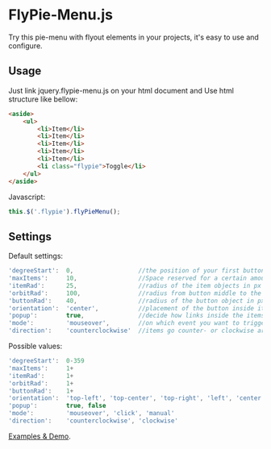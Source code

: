 FlyPie-Menu.js
==============
Try this pie-menu with flyout elements in your projects, it's easy to use and configure.

Usage
-----
Just link jquery.flypie-menu.js on your html document and Use html structure like bellow:

```html
<aside>
	<ul>
		<li>Item</li>
		<li>Item</li>
		<li>Item</li>
		<li>Item</li>
		<li>Item</li>
		<li class="flypie">Toggle</li>
	</ul> 
</aside>
```

Javascript:

```js
this.$('.flypie').flyPieMenu();
```

Settings
--------

Default settings:

```js
'degreeStart':	0,					//the position of your first button in degree
'maxItems':		10,					//Space reserved for a certain amount of Items
'itemRad':		25,					//radius of the item objects in px
'orbitRad':		100,				//radius from button middle to the items in px
'buttonRad':	40,					//radius of the button object in px
'orientation':	'center',			//placement of the button inside its box.
'popup':		true,				//decide how links inside the items should be opened
'mode':			'mouseover',		//on which event you want to trigger FlyPie-Menu
'direction':	'counterclockwise'	//items go counter- or clockwise around the button
```

Possible values:

```js
'degreeStart':	0-359 
'maxItems':		1+ 
'itemRad':		1+ 
'orbitRad':		1+ 
'buttonRad':	1+ 
'orientation':	'top-left', 'top-center', 'top-right', 'left', 'center', 'right', 'bottom-left', 'bottom-center', 'bottom-right'
'popup':		true, false
'mode':			'mouseover', 'click', 'manual'
'direction':	'counterclockwise', 'clockwise'
```

[Examples & Demo](http://beyondthestatic.github.io/jquery.flypie-menu.js).
